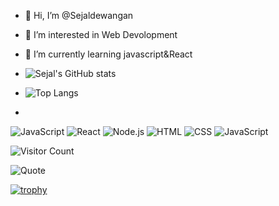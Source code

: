 - 👋 Hi, I’m @Sejaldewangan
- 👀 I’m interested in Web Devolopment
- 🌱 I’m currently learning javascript&React
- ![Sejal's GitHub stats](https://github-readme-stats.vercel.app/api?username=sejaldewangan&show_icons=true&theme=radical)

- ![Top Langs](https://github-readme-stats.vercel.app/api/top-langs/?username=sejaldewangan&layout=compact&theme=tokyonight)
- 
![JavaScript](https://img.shields.io/badge/-JavaScript-yellow?logo=javascript&logoColor=white)
![React](https://img.shields.io/badge/-React-61DAFB?logo=react&logoColor=white)
![Node.js](https://img.shields.io/badge/-Node.js-green?logo=nodedotjs&logoColor=white)
![HTML](https://img.shields.io/badge/-HTML5-E34F26?logo=html5&logoColor=white&style=flat)
![CSS](https://img.shields.io/badge/-CSS3-1572B6?logo=css3&logoColor=white&style=flat)
![JavaScript](https://img.shields.io/badge/-JavaScript-F7DF1E?style=flat&logo=javascript)

![Visitor Count](https://komarev.com/ghpvc/?username=yourusername&color=blue)

![Quote](https://quotes-github-readme.vercel.app/api?type=horizontal&theme=tokyonight)

[![trophy](https://github-profile-trophy.vercel.app/?username=Sejaldewangan)](https://github.com/ryo-ma/github-profile-trophy)

